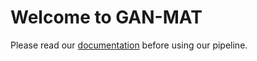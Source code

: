 # Welcome to GAN-MAT
Please read our [documentation](https://camin-neuro.github.io/GAN-MAT/build/html/index.html) before using our pipeline.
